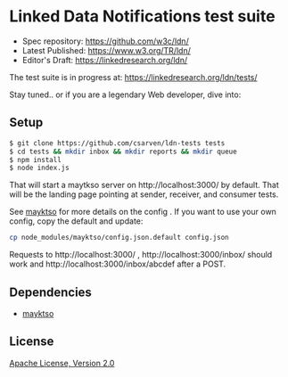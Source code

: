 # Linked Data Notifications test suite

* Spec repository: https://github.com/w3c/ldn/
* Latest Published: https://www.w3.org/TR/ldn/
* Editor's Draft: https://linkedresearch.org/ldn/

The test suite is in progress at: https://linkedresearch.org/ldn/tests/

Stay tuned.. or if you are a legendary Web developer, dive into:

## Setup
```bash
$ git clone https://github.com/csarven/ldn-tests tests
$ cd tests && mkdir inbox && mkdir reports && mkdir queue
$ npm install
$ node index.js
```

That will start a maytkso server on http://localhost:3000/ by default. That will
be the landing page pointing at sender, receiver, and consumer tests.

See [mayktso](https://github.com/csarven/mayktso) for more details on the config
. If you want to use your own config, copy the default and update:

```bash
cp node_modules/mayktso/config.json.default config.json
```

Requests to http://localhost:3000/ , http://localhost:3000/inbox/ should work
and http://localhost:3000/inbox/abcdef after a POST.

## Dependencies
* [mayktso](https://github.com/csarven/mayktso)

## License
[Apache License, Version 2.0](http://www.apache.org/licenses/LICENSE-2.0)
